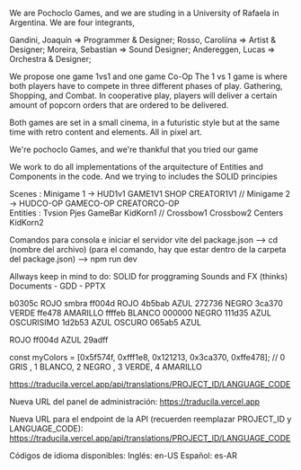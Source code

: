 We are Pochoclo Games, and we are studing in a University of Rafaela in Argentina. We are four integrants,

Gandini, Joaquín => Programmer & Designer;
Rosso, Caroliina => Artist & Designer;
Moreira, Sebastian => Sound Designer;
Andereggen, Lucas => Orchestra  & Designer;

We propose one game 1vs1 and one game Co-Op
The 1 vs 1 game is where both players have to compete in three different phases of play. Gathering, Shopping, and Combat.
In cooperative play, players will deliver a certain amount of popcorn orders that are ordered to be delivered.

Both games are set in a small cinema, in a futuristic style but at the same time with retro content and elements. All in pixel art.

We're pochoclo Games, and we're thankful that you tried our game

We work to do all implementations of the arquitecture of Entities and Components in the code.
And we trying to includes the SOLID principies

Scenes : Minigame 1 -> HUD1v1 GAME1V1 SHOP CREATOR1V1 // Minigame 2 -> HUDCO-OP GAMECO-OP CREATORCO-OP  
Entities : Tvsion Pjes GameBar KidKorn1 // Crossbow1 Crossbow2 Centers KidKorn2

Comandos para consola e iniciar el servidor vite del package.json
--> cd (nombre del archivo) (para el comando, hay que estar dentro de la carpeta del package.json)
--> npm run dev

Allways keep in mind to do:
SOLID for proggraming Sounds and FX (thinks) Documents - GDD - PPTX

b0305c ROJO smbra
ff004d ROJO
4b5bab AZUL
272736 NEGRO
3ca370 VERDE
ffe478 AMARILLO
ffffeb BLANCO
000000 NEGRO
111d35 AZUL OSCURISIMO
1d2b53 AZUL OSCURO
065ab5 AZUL

ROJO ff004d
AZUL 29adff

const myColors = [0x5f574f, 0xfff1e8, 0x121213, 0x3ca370, 0xffe478]; // 0 GRIS , 1 BLANCO, 2 NEGRO , 3 VERDE, 4 AMARILLO

https://traducila.vercel.app/api/translations/PROJECT_ID/LANGUAGE_CODE

Nueva URL del panel de administración: https://traducila.vercel.app

Nueva URL para el endpoint de la API (recuerden reemplazar PROJECT_ID y LANGUAGE_CODE): https://traducila.vercel.app/api/translations/PROJECT_ID/LANGUAGE_CODE

Códigos de idioma disponibles:
Inglés: en-US
Español: es-AR